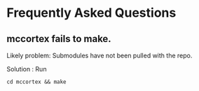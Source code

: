 #  Frequently Asked Questions





## mccortex fails to make. 







Likely problem: Submodules have not been pulled with the repo. 







Solution : Run 



	



	cd mccortex && make

